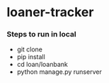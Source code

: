 ﻿# loaner-tracker

### Steps to run in local

- git clone
- pip install
- cd loan/loanbank
- python manage.py runserver
